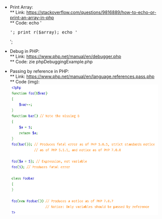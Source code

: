* Print Array:  
  ** Link: https://stackoverflow.com/questions/9816889/how-to-echo-or-print-an-array-in-php  
  ** Code: echo '<pre>'; print_r($array); echo '</pre>';  

* Debug in PHP:  
  ** Link: https://www.php.net/manual/en/debugger.php  
  ** Code: zie phpDebuggingExample.php  
  
* Passing by reference in PHP:  
  ** Link: https://www.php.net/manual/en/language.references.pass.php  
  ** Code (img):  
  ![Image of Passing By Reference PHP Code](https://github.com/TVeegy/Web-Mobile-TiboVanGindertaelen2019/blob/master/Research/img/PHP_PassingByReference.PNG)
